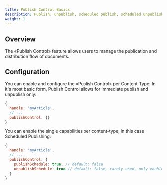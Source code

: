 ```yaml
---
title: Publish Control Basics
description: Publish, unpublish, scheduled publish, scheduled unpublish documents
weight: 1
---
```


## Overview

The «Publish Control» feature allows users to manage the publication and distribution flow of documents.

## Configuration

You can enable and configure the «Publish Control» per Content-Type:
In it's most basic form, Publish Control allows for immediate publish and unpublish only:

```js
{
  handle: 'myArticle',
  // ...
  publishControl: {}
}
```

You can enable the single capabilities per content-type, in this case Scheduled Publishing:

```js
{
  handle: 'myArticle',
  // ...
  publishControl: {
    publishSchedule: true, // default: false
    unpublishSchedule: true // default: false, rarely used, only enable that with a very specific reason
  }
}
```
